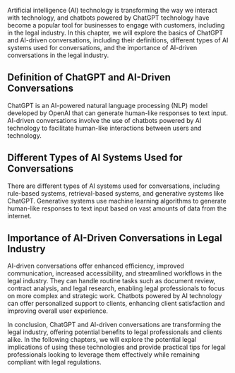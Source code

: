 
Artificial intelligence (AI) technology is transforming the way we interact with technology, and chatbots powered by ChatGPT technology have become a popular tool for businesses to engage with customers, including in the legal industry. In this chapter, we will explore the basics of ChatGPT and AI-driven conversations, including their definitions, different types of AI systems used for conversations, and the importance of AI-driven conversations in the legal industry.

Definition of ChatGPT and AI-Driven Conversations
-------------------------------------------------

ChatGPT is an AI-powered natural language processing (NLP) model developed by OpenAI that can generate human-like responses to text input. AI-driven conversations involve the use of chatbots powered by AI technology to facilitate human-like interactions between users and technology.

Different Types of AI Systems Used for Conversations
----------------------------------------------------

There are different types of AI systems used for conversations, including rule-based systems, retrieval-based systems, and generative systems like ChatGPT. Generative systems use machine learning algorithms to generate human-like responses to text input based on vast amounts of data from the internet.

Importance of AI-Driven Conversations in Legal Industry
-------------------------------------------------------

AI-driven conversations offer enhanced efficiency, improved communication, increased accessibility, and streamlined workflows in the legal industry. They can handle routine tasks such as document review, contract analysis, and legal research, enabling legal professionals to focus on more complex and strategic work. Chatbots powered by AI technology can offer personalized support to clients, enhancing client satisfaction and improving overall user experience.

In conclusion, ChatGPT and AI-driven conversations are transforming the legal industry, offering potential benefits to legal professionals and clients alike. In the following chapters, we will explore the potential legal implications of using these technologies and provide practical tips for legal professionals looking to leverage them effectively while remaining compliant with legal regulations.
